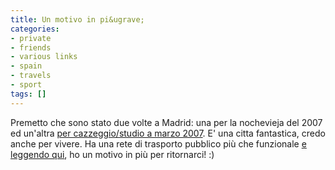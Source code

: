 ```yaml
---
title: Un motivo in pi&ugrave;
categories:
- private
- friends
- various links
- spain
- travels
- sport
tags: []
---
```

Premetto che sono stato due volte a Madrid: una per la nochevieja del 2007 ed
un'altra [per cazzeggio/studio a marzo
2007](http://www.diegor.it/2007/03/15/madrid-2/
"http://www.diegor.it/2007/03/15/madrid-2/" ). E' una citta fantastica, credo
anche per vivere. Ha una rete di trasporto pubblico più che funzionale [e
leggendo qui](http://www.macitynet.it/macity/aA31773/index.shtml
"http://www.macitynet.it/macity/aA31773/index.shtml" ), ho un motivo in più
per ritornarci! :)

